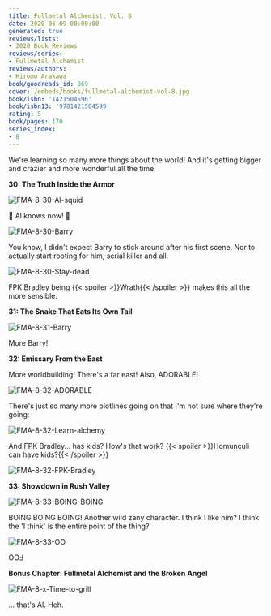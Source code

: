 ```yaml
---
title: Fullmetal Alchemist, Vol. 8
date: 2020-05-09 00:00:00
generated: true
reviews/lists:
- 2020 Book Reviews
reviews/series:
- Fullmetal Alchemist
reviews/authors:
- Hiromu Arakawa
book/goodreads_id: 869
cover: /embeds/books/fullmetal-alchemist-vol-8.jpg
book/isbn: '1421504596'
book/isbn13: '9781421504599'
rating: 5
book/pages: 170
series_index:
- 8
---
```

We're learning so many more things about the world! And it's getting bigger and crazier and more wonderful all the time.  

**30: The Truth Inside the Armor**  

<!--more-->

![FMA-8-30-Al-squid](/embeds/books/attachments/fma-8-30-al-squid.png)  

🦑 Al knows now! 🦑

![FMA-8-30-Barry](/embeds/books/attachments/fma-8-30-barry.png)  

You know, I didn't expect Barry to stick around after his first scene. Nor to actually start rooting for him, serial killer and all.  

![FMA-8-30-Stay-dead](/embeds/books/attachments/fma-8-30-stay-dead.png)  

FPK Bradley being  {{< spoiler >}}Wrath{{< /spoiler >}}  makes this all the more sensible.  

**31: The Snake That Eats Its Own Tail**  

![FMA-8-31-Barry](/embeds/books/attachments/fma-8-31-barry.png)  

More Barry!  

**32: Emissary From the East**  

More worldbuilding! There's a far east! Also, ADORABLE!  

![FMA-8-32-ADORABLE](/embeds/books/attachments/fma-8-32-adorable.png)  

There's just so many more plotlines going on that I'm not sure where they're going:  

![FMA-8-32-Learn-alchemy](/embeds/books/attachments/fma-8-32-learn-alchemy.png)  

And FPK Bradley... has kids? How's that work?  {{< spoiler >}}Homunculi can have kids?{{< /spoiler >}}  

![FMA-8-32-FPK-Bradley](/embeds/books/attachments/fma-8-32-fpk-bradley.png)  

**33: Showdown in Rush Valley**  

![FMA-8-33-BOING-BOING](/embeds/books/attachments/fma-8-33-boing-boing.png)  

BOING BOING BOING! Another wild zany character. I think I like him? I think the 'I think' is the entire point of the thing?  

![FMA-8-33-OO](/embeds/books/attachments/fma-8-33-oo.png)  

OOℲ  

**Bonus Chapter: Fullmetal Alchemist and the Broken Angel**  

![FMA-8-x-Time-to-grill](/embeds/books/attachments/fma-8-x-time-to-grill.png)  

... that's Al. Heh.